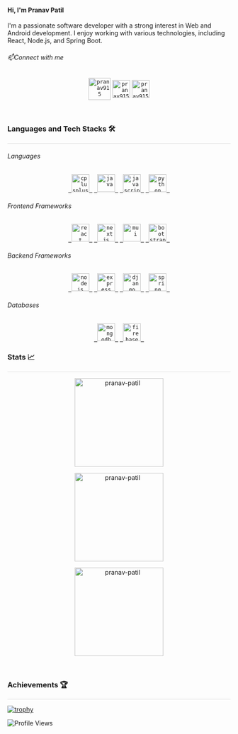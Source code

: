 <h4>  Hi, I'm Pranav Patil </h4>

I'm a passionate software developer with a strong interest in Web and Android development. I enjoy working with various technologies, including React, Node.js, and Spring Boot.



###### 📫Connect with me

<p align=center>
<code><a href="https://www.linkedin.com/in/pranav915/" target="blank"><img align="center" src="https://pngimg.com/uploads/linkedIn/linkedIn_PNG38.png" alt="pranav915" height="50" width="50" /></a></code>
<code><a href="mailto:patilpranav915@gmail.com" target="blank"><img align="center" src="https://pngimg.com/uploads/gmail_logo/gmail_logo_PNG8.png" alt="pranav915" height="40" width="40" /></a></code>
<code><a href="https://instagram.com/Pranav.915" target="blank"><img align="center" src="https://cdn4.iconfinder.com/data/icons/social-media-2210/24/Instagram-512.png" alt="pranav915" height="40" width="40" /></a></code>
</p>

<br/>

### Languages and Tech Stacks 🛠️

<hr style="height: 1px; background-color: #ddd; margin-top: 0;"/>

###### Languages

<p align=center>
<code><a href="https://www.cplusplus.com/" target="_blank"> <img src="https://upload.wikimedia.org/wikipedia/commons/thumb/1/18/ISO_C%2B%2B_Logo.svg/427px-ISO_C%2B%2B_Logo.svg.png" alt="cplusplus" width="40" height="40" /> </a></code>
<code><a href="https://www.java.com" target="_blank"> <img src="https://www.vectorlogo.zone/logos/java/java-icon.svg" alt="java" width="40" height="40" /> </a></code>
<code><a href="https://www.javascript.com/" target="_blank"> <img src="https://www.vectorlogo.zone/logos/javascript/javascript-icon.svg" alt="javascript" width="40" height="40" /> </a></code>
<code><a href="https://www.python.org" target="_blank"> <img src="https://www.vectorlogo.zone/logos/python/python-icon.svg" alt="python" width="40" height="40" /> </a></code>
</p>

###### Frontend Frameworks

<p align=center>
<code><a href="https://reactjs.org/" target="_blank"> <img src="https://www.vectorlogo.zone/logos/reactjs/reactjs-icon.svg" alt="react" width="40" height="40" /> </a></code>
<code><a href="https://nextjs.org/" target="_blank"> <img src="https://www.vectorlogo.zone/logos/zeit/zeit-icon.svg" alt="nextjs" width="40" height="40" /> </a></code>
<code><a href="https://material-ui.com/" target="_blank"> <img src="https://logo.clearbit.com/material-ui.com" alt="mui" width="40" height="40" /> </a></code>
<code><a href="https://getbootstrap.com/" target="_blank"> <img src="https://www.vectorlogo.zone/logos/getbootstrap/getbootstrap-icon.svg" alt="bootstrap" width="40" height="40" /> </a></code>
</p>

###### Backend Frameworks

<p align=center>
<code><a href="https://nodejs.org" target="_blank"> <img src="https://www.vectorlogo.zone/logos/nodejs/nodejs-icon.svg" alt="nodejs" width="40" height="40" /> </a></code>
<code><a href="https://expressjs.com" target="_blank"> <img src="https://www.vectorlogo.zone/logos/expressjs/expressjs-icon.svg" alt="express" width="40" height="40" /> </a></code>
<code><a href="https://www.djangoproject.org" target="_blank"> <img src="https://logo.clearbit.com/djangoproject.com" alt="django" width="40" height="40" /> </a></code>
<code><a href="https://spring.io/" target="_blank"> <img src="https://www.vectorlogo.zone/logos/springio/springio-icon.svg" alt="spring" width="40" height="40" /> </a></code>
</p>

###### Databases

<p align=center>
<code><a href="https://www.mongodb.com/" target="_blank"> <img src="https://www.vectorlogo.zone/logos/mongodb/mongodb-icon.svg" alt="mongodb" width="40" height="40" /> </a></code>
<code><a href="https://www.firebase.com/" target="_blank"> <img src="https://www.vectorlogo.zone/logos/firebase/firebase-icon.svg" alt="firebase" width="40" height="40" /> </a></code>
</p>

### Stats 📈

<hr style="height: 1px; background-color: #ddd; margin-top: 0;"/>

<p align=center><img style="height: 200px;" src="https://github-readme-streak-stats.herokuapp.com/?user=pranav915&theme=tokyonight" alt="pranav-patil" /></p>
<p align=center><img style="height: 200px;" src="https://github-readme-stats.vercel.app/api?username=pranav915&show_icons=true&theme=radical" alt="pranav-patil" /></p>
<p align=center><img style="height: 200px;" src="https://github-readme-stats.vercel.app/api/top-langs/?username=pranav915&layout=compact&theme=tokyonight" alt="pranav-patil" /></p>

<br/>

### Achievements 🏆

<hr style="height: 1px; background-color: #ddd; margin-top: 0;"/>

[![trophy](https://github-profile-trophy.vercel.app/?username=pranav915&theme=onedark)](https://github.com/ryo-ma/github-profile-trophy)


<div style="display: flex; flex-direction: row; justify-content: space-between; align-items: center; align="center"">
 <div style="display: flex; flex-direction: row; gap: 5px; align-items: center;" >
  <img src="https://komarev.com/ghpvc/?username=Pranav915&label=Profile%20views&color=0e75b6&style=flat" alt="Profile Views" />
</div>
</div>
